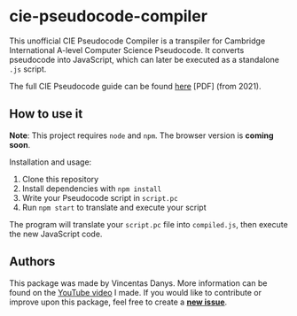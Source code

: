 # cie-pseudocode-compiler
This unofficial CIE Pseudocode Compiler is a transpiler for Cambridge International A-level Computer Science Pseudocode. It converts pseudocode into JavaScript, which can later be executed as a standalone `.js` script.

The full CIE Pseudocode guide can be found [here](https://github.com/VinceKaj/cie-pseudocode-compiler/raw/main/pseudocode_guide.pdf) \[PDF\] (from 2021).

## How to use it

**Note**: This project requires `node` and `npm`. The browser version is **coming soon**.

Installation and usage:

1. Clone this repository
2. Install dependencies with `npm install`
3. Write your Pseudocode script in `script.pc`
4. Run `npm start` to translate and execute your script

The program will translate your `script.pc` file into `compiled.js`, then execute the new JavaScript code.

## Authors
This package was made by Vincentas Danys. More information can be found on the [YouTube video](https://www.youtube.com/channel/UCSCBRvbKafl1aFMvHQg3pug) I made.
If you would like to contribute or improve upon this package, feel free to create a [__new issue__](https://github.com/VinceKaj/cie-pseudocode-compiler/issues).
